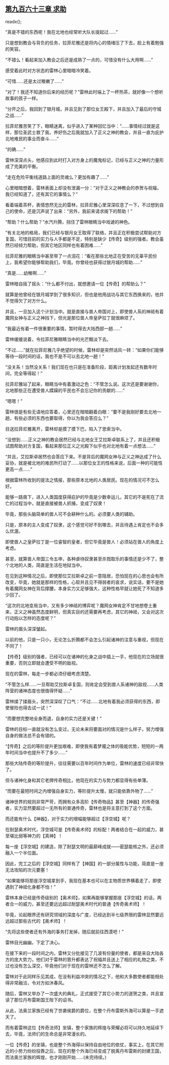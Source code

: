 ## [第九百六十三章 求助](https://www.xxbiquge.com/11_11222/9037061.html)
readx();

  “真是不错的东西呢！我在北地也经常听大队长提起过……”

  只是想到教会与背负的任务，拉菲尼雅还是将内心的情绪压了下去，脸上有着勉强的笑容。

  “不错么！看起来加入教会之后还是成熟了一点的，可惜没有什么大用啊……”

  感受着此时对方状态的雷林心里暗暗冷笑着。

  “可惜……还是太过稚嫩了……”

  “对了！我还不知道你后来的经历呢？”雷林此时端上了一杯热茶，就好像一个想听故事的孩子一样。

  “分开之后，我回到了银月城，并且见到了那位女王殿下，并且加入了最后的守城之战……”

  拉菲尼雅苦笑了下，眼睛迷离，似乎进入了某种回忆当中：“……事情经过就是这样，那位圣武士救了我，养好伤之后我就加入了正义之神的教会，并且一直为庇护北地难民的事业而奋斗……”

  “的确……”

  雷林深深点头，他感应到此时打入对方身上的魔鬼标记，已经与正义之神的力量形成了完美的平衡。

  “走在危险平衡线道路上面的灵魂么？更加有趣了……”

  心里暗暗想着，雷林表面上却没有泄漏一分：“对于正义之神教会的恭贺与祝福，我已经知道了，还有其它的事情么？”

  看着端着茶杯，表情悠然无比的雷林，拉菲尼雅心里深深叹息了一下，不过想到自己的使命，还是沉声说了出来：“另外，我前来请求阁下的帮助！”

  “帮助？什么帮助？”水汽升腾，挡住了雷林眼睛当中戏谑的神色。

  “有关北地的格局，我们已经与银月女王取得了联络，并且正在积极尝试帮助对方复国，可惜目前的实力与人手都是不足，特别是缺少【传奇】级别的强者。教会虽然已经倾力帮助，但其它地区同样也有着困难……”

  拉菲尼雅的眼睛当中甚至带了一点泪花：“看在那些北地正在受苦的无辜平民份上，我希望你能够帮助我们，毕竟。你曾经也获得过银月城的帮助……”

  “真是……幼稚啊……”

  雷林暗自摇了摇头：“什么都不付出，就想邀请一位【传奇】的帮助么？”

  就算是他曾经在银月城学到了很多知识，但也是他用战功与其它东西换来的，他并不觉得欠了对方什么。

  并且，一旦加入这个计划当中。就是直接与兽人帝国对上，即使兽人系的神祗有着魔网女神与正义之神挡下，但光是那位兽人帝皇萨拉丁就很麻烦了。

  “我最近有着一件很重要的事情，暂时得去大陆西部一趟……”

  雷林缓缓说着，令拉菲尼雅眼睛当中的光芒黯淡下去。

  “不过……”就在拉菲尼雅几乎绝望的时候，雷林却是突然话风一转：“如果你们能够等待一段时间的话，我也不是不可以去北地一趟！”

  “没关系！当然没关系！我们现在也只是在准备阶段，距离计划发起还有数年时间，完全等得起！”

  拉菲尼雅站了起来，眼睛当中有着激动之色：“不管怎么说。这次还是要谢谢你，北地那些正在遭受兽人蹂躏的平民也不会忘记你的贡献的……”

  “嗯嗯！”

  雷林很是有些无语地应答着，心里还在暗暗翻着白眼：“要不是我刚好要去北地一趟，有些必须的东西也要取得，你以为我会答应么？”

  目送拉菲尼雅离开，雷林却是摸了摸下巴，陷入了思索当中。

  “没想到……正义之神的教会居然已经与北地女王艾拉斯卓联系上了，并且还积极试图帮助对方复国，看起来那位正义之光殿下似乎也对北地有着一点想法……”

  “并且，艾拉斯卓居然也会答应下来。不是背后的魔网女神与正义之神达成了什么妥协，就是被北地的难民所打动了……以那位女王的性格来说，后面一种的可能性更高一点……”

  根据雷林所收到的提法之情报，那些原本北地的人类居民。现在的情况可不怎么好。

  能够一路南下，进入人类国度获得庇护的毕竟是少数幸运儿，其它的不是死在了流亡的过程当中，就是直接被兽人抓捕，变成了奴隶！

  毕竟，那些头脑简单的兽人可不会耕种什么的。必须要人类的辅助。

  只是，原本的主人变成了奴隶，这个感觉可好不到哪去，并且待遇上肯定也不会多么优渥。

  即使兽人之皇萨拉丁是一位睿智的皇者，但它毕竟是兽人！必须站在兽人的角度上考虑。

  甚至，就算兽人帝国三令五申，各种虐待奴隶甚至杀戮取乐的事情还是少不了，整个北地的人类，简直是生活在地狱当中。

  在见到这种情况之后，即使那位艾拉斯卓之前一意隐居，恐怕现在的心思也会有所改变，毕竟，她就是那样的性格，心软并且见不得弱者的哀求，说实话，要不是她有着魔网女神在背后撑腰，本身实力又足够强大，这种性格早就让她死了不知道多少回了。

  “这次的北地变局当中，又有多少神祗的博弈呢？魔网女神肯定不甘地想卷土重来，正义之神虽然态度鲜明，但真实目的还需要再考虑，其它的神祗，又会对这次行动抱以怎样的态度呢？”

  雷林的眉头深深皱起。

  以前的他，只是一只小，无论怎么折腾都不会怎么引起诸神的注意与重视，但现在不同了！

  【传奇】级别的强者，已经可以在诸神的化身之战中插上一手，他现在的立场就很重要，否则立即就会遭受不明的敌视。

  现在的雷林，每走一步都必须仔细考虑清楚。

  “不管怎么样……一旦帮助艾拉斯卓复国，则肯定会受到兽人系诸神的敌视……人类阵营的诸神态度也很值得怀疑……”

  雷林揉了揉眉头，突然深深叹了口气：“不过……北地有着我必须获得的东西，即使冒险也得去试一试！”

  “而要想完整地全身而退，自身的实力还是关键！”

  雷林的目标一直就没有怎么变过，无论未来将要面对的情况是什么样子，努力增强自身的做法总不会有错的。

  “【传奇】之后的等阶提升更加艰难，即使我有着梦魇之体的吸能优势，短短的一两年时间当中也提升不了多少……”

  那些大陆传奇的等阶提升，往往需要以百年时间作为单位，雷林的速度已经非常快了。

  但与诸神化身和其它老牌传奇相比，他现在的实力与势力都显得有些单薄。

  “而要在最短时间之内增强自身实力，等阶提升太慢，就只能依靠外物了……”

  诸神世界的规则非常严苛，而拥有众多高阶【传奇物品】甚至【神器】的传奇强者，实力显然要超过一无所有的普通传奇，雷林也是将主意打到了这个方面。

  而还能有什么【神器】，对于实力的增幅能够超过【浮空城】呢？

  在耐瑟奥术时代，浮空城可是【传奇奥术师】的标配！两者结合在一起的威力，甚至堪比弱等神力的【真神】！

  每一座【浮空城】的建造，除了耐瑟文明的最巅峰成就——密瑟能核之外，还必须融入一个半位面。

  因此，完工之后的【浮空城】同样有了【神国】的一部分属性与功能，简直是一座无法攻陷的次元要塞！

  “如果能够将那座浮空城拿到手，我现在基本也可以在主物质世界横着走了，即使遇到了神祗化身都不怕！”

  雷林本身已经是传奇级别的【奥术师】，如果再能够掌握那座【浮空城】的话，两者合一的威力，甚至还要远远超过耐瑟奥术时代的普通【传奇奥术师】！

  毕竟，论起眼界还有研究领域的深度与广度，已经达到半七级界限的雷林显然要远远超过那些古代的【奥术师】！

  “先将这些使者还有外海的事务打发掉，随后就前往西漠吧！”

  雷林目光幽幽，下定了决心。

  在接下来的一段时间之内，雷林又分批接见了几波有份量的使者，都是来自大陆各方的庞大势力，他们对于雷林的晋升都表达了祝福并且送上了相应的礼物之类，不过也没有怎么深交，毕竟他们对于现在的雷林还不怎么了解。

  雷林对于此同样乐见其成，在没有利益冲突的情况之下，他和大多数使者都能相处得非常融洽，令对方如沐春风。

  随后，雷林又举办了一次盛大的典礼，正式接受了其它小势力的道贺之类，并且宣读了那位丹布雷斯国王陛下的诏书。

  从此，法奥兰家族已经有了世袭侯爵的爵位，在整个丹布雷斯外海可以算是一手遮天了。

  而有着雷林这位【传奇法师】坐镇，整个家族的辉煌与荣耀必将可以持久地延续下去，毕竟，法师们的生命总是非常漫长的。

  一位【传奇】的坐镇，也是整个外海得以保持自由地位的依仗，事实上，在其它附近的小势力纷纷投靠之后，现在的整个外海已经变成了脱离丹布雷斯的封建王国，而法奥兰家族的辉煌，也才刚刚开始……(未完待续。)
